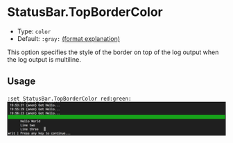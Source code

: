 # StatusBar.TopBorderColor

- Type: `color`
- Default: `:gray:` [(format explanation)](../colors.md)

This option specifies the style of the border on top of the log output when the log output is
multiline.

## Usage
`:set StatusBar.TopBorderColor red:green:`
![gifs/StatusBar.TopBorderColor.png](gifs/StatusBar.TopBorderColor.png)
